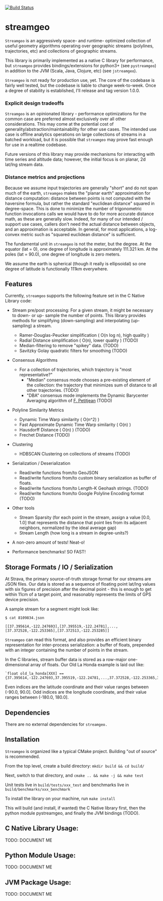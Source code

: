 [![Build Status](https://travis-ci.org/mrdmnd/streamgeo.svg?branch=master)](https://travis-ci.org/mrdmnd/streamgeo)

# streamgeo

`Streamgeo` is an aggressively space- and runtime- optimized collection of useful
geometry algorithms operating over geographic streams (polylines, trajectories, etc)
and collections of geographic streams.

This library is primarily implemented as a native C library for
performance, but `streamgeo` provides bindings/extensions for python3+ (see `pystreamgeo`)
in addition to the JVM (Scala, Java, Clojure, etc) (see `jstreamgeo`).

`Streamgeo` is not ready for production use, yet. The core of the codebase
is fairly well tested, but the codebase is liable to change
week-to-week. Once a degree of stability is established, I'll release
and tag version 1.0.0.

### Explicit design tradeoffs

`Streamgeo` is an opinionated library - performance optimizations for
the common case are preferred almost exclusively over all other considerations.
This may come at the potential cost of generality/abstraction/maintainability
for other use cases. The intended use case is offline analytics operations on large
collections of streams in a batched workload, but it is possible that
`streamgeo` may prove fast enough for use in a realtime codebase.

Future versions of this library may provide mechanisms for interacting
with time series and altitude data; however, the initial focus is on
planar, 2d lat/lng stream data.

### Distance metrics and projections

Because we assume input trajectories are generally "short" and do not
span much of the earth, `streamgeo` makes the "planar earth"
approximation for distance computation: distance between points is not
computed with the haversine formula, but rather the standard "euclidean
distance" squared in degree-space. This is done to minimize the number
of trigonometric function invocations calls we would have to do for more
accurate distance math, as these are generally slow. Indeed, for many of
our intended / support use cases, callers don't need the actual distance
between objects, and an approximation is acceptable. In general, for most
applications, a log-convex metric such as "squared euclidean distance" is sufficient.

The fundamental unit in `streamgeo` is not the meter, but the degree.
At the equator (lat = 0), one degree of longitude is approximately 111.321 km.
At the poles (lat = 90.0), one degree of longitude is zero meters.

We assume the earth is spherical (though it really is ellipsoidal) so
one degree of latitude is functionally 111km everywhere.

## Features

Currently, `streamgeo` supports the following feature set in the C
Native Library code:

* Stream pre/post processing:
  For a given stream, it might be necessary to down- or up- sample the
  number of points. This library provides methods for simplifying
  (down-sampling) and interpolating (up-sampling) a stream.
  - Ramer-Douglas-Peucker simplification ( O(n log n), high quality )
  - Radial Distance simplification ( O(n), lower quality ) (TODO)
  - Median-filtering to remove "spikey" data. (TODO)
  - Savitzky Golay quadratic filters for smoothing (TODO)

* Consensus Algorithms
  - For a collection of trajectories, which trajectory is "most representative?"
    - "Median" consensus mode chooses a pre-existing element of the collection:
       the trajectory that minimizes sum of distance to all other trajectories. (TODO)
    - "DBA" consensus mode implements the Dynamic Barycenter Averaging algorithm of
      [F. Petitjean](http://dpt-info.u-strasbg.fr/~fpetitjean/Research/Petitjean2011-PR.pdf) (TODO)

* Polyline Similarity Metrics
  - Dynamic Time Warp similarity ( O(n^2) )
  - Fast Approximate Dynamic Time Warp similarity  ( O(n) )
  - Hausdorff Distance ( O(n) ) (TODO)
  - Frechet Distance (TODO)

* Clustering
  - HDBSCAN Clustering on collections of streams (TODO)

* Serialization / Deserialization
  - Read/write functions from/to GeoJSON
  - Read/write functions from/to custom binary serialization as buffer of floats.
  - Read/write functions from/to Length-K Geohash strings. (TODO)
  - Read/write functions from/to Google Polyline Encoding format (TODO)

* Other tools
  - Stream Sparsity (for each point in the stream, assign a value [0.0, 1.0]
    that represents the distance that point lies from its adjacent
    neighbors, normalized by the ideal average gap)
  - Stream Length (how long is a stream in degree-units?)

* A non-zero amount of tests! Neat-o!

* Performance benchmarks! SO FAST!


## Storage Formats / IO / Serialization
At Strava, the primary source-of-truth storage format for our streams are
JSON files. Our data is stored as a sequence of floating point lat/lng
values with six figures of precision after the decimal point - this is
enough to get within 11cm of a target point, and reasonably represents
the limits of GPS device precision.


A sample stream for a segment might look like:

    $ cat 8109834.json

    [[37.395614,-122.247693],[37.395519,-122.24781],...,[37.372528,-122.253365],[37.372513,-122.253285]]

`Streamgeo` can read this format, and also provides an efficient binary
representation for inter-process serialization: a buffer of floats,
prepended with an integer containing the number of points in the stream.

In the C libraries, stream buffer data is stored as a row-major one-dimensional array of floats.
Our Old La Honda example is laid out like:

    `float old_la_honda[XXX] == {37.395614,-122.247693,37.395519,-122.24781,...,37.372528,-122.253365,37.372513,-122.253285};`

Even indices are the latitude coordinate and their value ranges between (-90.0, 90.0].
Odd indices are the longitude coordinate, and their value ranges between (-180.0, 180.0].

## Dependencies

There are no external dependencies for `streamgeo.`

## Installation

`Streamgeo` is organized like a typical CMake project. Building "out of
source" is recommended.

From the top level, create a build directory:
    `mkdir build && cd build/`

Next, switch to that directory, and
    `cmake .. && make -j && make test`

Unit tests live in `build/tests/xxx_test` and benchmarks live in
`build/benchmarks/xxx_benchmark`

To install the library on your machine, run
    `make install`

This will build (and install, if wanted) the C Native library first, then the python module pystreamgeo, and finally the JVM bindings (TODO).

## C Native Library Usage:

TODO: DOCUMENT ME

## Python Module Usage:

TODO: DOCUMENT ME

## JVM Package Usage:

TODO: DOCUMENT ME
